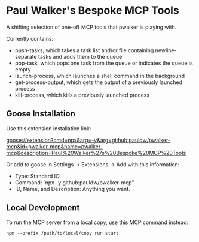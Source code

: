 # Paul Walker's Bespoke MCP Tools

A shifting selection of one-off MCP tools that pwalker is playing with.

Currently contains:

- push-tasks, which takes a task list and/or file containing newline-separate tasks and adds them to the queue
- pop-task, which pops one task from the queue or indicates the queue is empty
- launch-process, which launches a shell command in the background
- get-process-output, which gets the output of a previously launched process
- kill-process, which kills a previously launched process


## Goose Installation

Use this extension installation link:

<goose://extension?cmd=npx&arg=-y&arg=github:pauldw/pwalker-mcp&id=pwalker-mcp&name=pwalker-mcp&description=Paul%20Walker%27s%20Bespoke%20MCP%20Tools>

Or add to goose in Settings -> Extensions -> Add with this information:

- Type: Standard IO
- Command: `npx -y github:pauldw/pwalker-mcp"
- ID, Name, and Description: Anything you want.

## Local Development

To run the MCP server from a local copy, use this MCP command instead:

`npm --prefix /path/to/local/copy run start`
